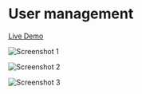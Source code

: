 # User management

[Live Demo](https://www.react.management-user-project.link/)

![Screenshot 1](https://github.com/s24407-pj/Fullstack_course_by_AmigosCode/assets/92219340/2645de30-79f9-4fe4-aac2-59abada1974b.png)

![Screenshot 2](https://github.com/s24407-pj/Fullstack_course_by_AmigosCode/assets/92219340/2126d553-7726-4114-bfb8-0edaf84ef293.png)

![Screenshot 3](https://github.com/s24407-pj/Fullstack_course_by_AmigosCode/assets/92219340/57f2e2cd-36b0-4acf-a257-3c0acea6bb84.png)

